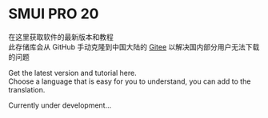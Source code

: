 # SMUI PRO 20
在这里获取软件的最新版本和教程  
此存储库会从 GitHub 手动克隆到中国大陆的 [Gitee](https://gitee.com/Lake1059/SMUI-PRO-20) 以解决国内部分用户无法下载的问题

Get the latest version and tutorial here.  
Choose a language that is easy for you to understand, you can add to the translation.

Currently under development...
